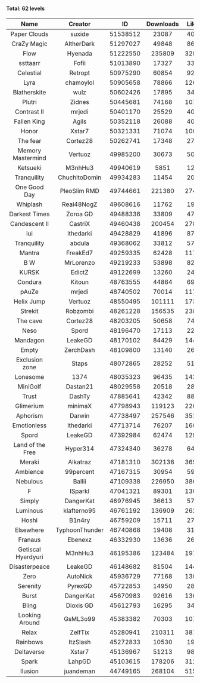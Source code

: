 #### Total: 62 levels

| Name | Creator | ID | Downloads | Likes |
|:---:|:---:|:---:|:---:|:---:|
| Paper Clouds | suxide | 51538512 | 23087 | 4082
| CraZy Magic | AltherDark | 51297027 | 49848 | 8668
| Flow | Hyenada | 51222550 | 235809 | 32859
| ssttaarr | Fofii | 51013890 | 17327 | 3300
| Celestial | Retropt | 50975290 | 60854 | 9213
| Lyra | chamoylol | 50905658 | 78866 | 12690
| Blatherskite | wulz | 50602426 | 17895 | 3416
| Plutri | Zidnes | 50445681 | 74168 | 10746
| Contrast II | mrjedi | 50401170 | 25529 | 4014
| Fallen King | Agils | 50352118 | 26088 | 4040
| Honor | Xstar7 | 50321331 | 71074 | 10004
| The fear | Cortez28 | 50262741 | 17348 | 2732
| Memory Mastermind | Vertuoz | 49985200 | 30673 | 5086
| Ketsueki | M3nhHu3 | 49940619 | 5851 | 1265
| Tranquility | ChuchitoDomin | 49934283 | 11454 | 2068
| One Good Day | PleoSlim RMD | 49744661 | 221380 | 27451
| Whiplash | Real48NogZ | 49608616 | 11762 | 1930
| Darkest Times | Zoroa GD | 49488336 | 33809 | 4742
| Candescent II | CastriX | 49460438 | 200454 | 27803
| iui | ithedarki | 49428829 | 41896 | 8786
| Tranquility | abdula | 49368062 | 33812 | 5725
| Mantra | FreakEd7 | 49259335 | 62428 | 11798
| B W | MrLorenzo | 49219233 | 53898 | 8234
| KURSK | EdictZ | 49122699 | 13260 | 2489
| Condura | Kitoun | 48763555 | 44864 | 6983
| pAuZe | mrjedi | 48740502 | 70014 | 11778
| Helix Jump | Vertuoz | 48550495 | 101111 | 17301
| Strekit | Robzombi | 48261228 | 156535 | 23885
| The cave | Cortez28 | 48203205 | 50658 | 7461
| Neso | Spord | 48196470 | 17113 | 2284
| Mandagon | LeakeGD | 48170102 | 84429 | 14431
| Empty | ZerchDash | 48109800 | 13140 | 2640
| Exclusion zone | Staps | 48072865 | 28252 | 5123
| Lonesome | 1374 | 48035323 | 96435 | 14385
| MiniGolf | Dastan21 | 48029558 | 20518 | 2886
| Trust | DashTy | 47885641 | 42342 | 8869
| Glimerium | minimaX | 47798943 | 119123 | 22610
| Aphorism | Darwin | 47738497 | 257546 | 35178
| Emotionless | ithedarki | 47713714 | 76207 | 16044
| Spord | LeakeGD | 47392984 | 62474 | 12949
| Land of the Free | Hyper314 | 47324340 | 36278 | 6497
| Meraki | Alkatraz | 47181310 | 302136 | 36506
| Ambience | 99percent | 47167315 | 30954 | 5930
| Nebulous | Ballii | 47109338 | 226950 | 38670
| F | ISparkI | 47041321 | 89301 | 13089
| Simply  | DangerKat | 46976945 | 36613 | 5790
| Luminous | klafterno95 | 46761192 | 136909 | 26215
| Hoshi | B1n4ry | 46759209 | 15711 | 2704
| Elsewhere | TyphoonThunder | 46740868 | 19408 | 3113
| Franaus | Ebenexz | 46332930 | 13636 | 2662
| Getiscal Hyerdyuri | M3nhHu3 | 46195386 | 123484 | 19732
| Disasterpeace | LeakeGD | 46148682 | 81504 | 14435
| Zero | AutoNick | 45936729 | 77168 | 13033
| Serenity | PyrexGD | 45722853 | 14950 | 2822
| Burst | DangerKat | 45670983 | 92616 | 13665
| Bling | Dioxis GD | 45612793 | 16295 | 3436
| Looking Around | GsML3o99 | 45383382 | 70303 | 10777
| Relax | ZelfTix | 45280941 | 210311 | 38716
| Rainbows | ItzSlash | 45272833 | 10530 | 1939
| Deltaverse | Xstar7 | 45136967 | 51213 | 9848
| Spark | LahpGD | 45103615 | 178206 | 31230
| Ilusion | juandeman | 44749165 | 268104 | 51517
